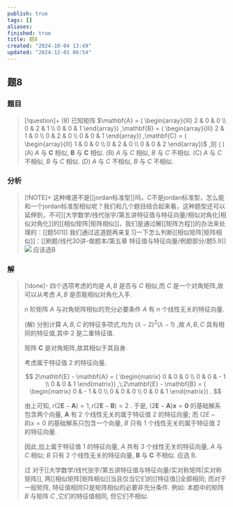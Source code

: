 ```yaml
---
publish: true
tags: []
aliases: 
finished: true
title: 题8
created: "2024-10-04 13:49"
updated: "2024-12-01 06:54"
---
```

## 题8
### 题目
> [!question]+
> (8) 已知矩阵 $\mathbf{A} = ( \begin{array}{lll} 2 & 0 & 0 \\ 0 & 2 & 1 \\ 0 & 0 & 1 \end{array}) ,\mathbf{B} = ( \begin{array}{lll} 2 & 1 & 0 \\ 0 & 2 & 0 \\ 0 & 0 & 1 \end{array}) ,\mathbf{C} = ( \begin{array}{lll} 1 & 0 & 0 \\ 0 & 2 & 0 \\ 0 & 0 & 2 \end{array})$ ,则 ( )
> (A) $A$ 与 $\mathbf{C}$ 相似, $\mathbf{B}$ 与 $\mathbf{C}$ 相似. 
> (B) $A$ 与 $C$ 相似, $B$ 与 $C$ 不相似.
> (C) $A$ 与 $C$ 不相似, $B$ 与 $C$ 相似. 
> (D) $A$ 与 $C$ 不相似, $B$ 与 $C$ 不相似.
### 分析
> [!NOTE]+
> 这种难道不是[[jordan标准型]]吗，C不是jordan标准型，怎么能和一个jordan标准型相似呢？我们和几个题目结合起来看，这种题型还可以延伸到，不可[[大学数学/线代张宇/第五讲特征值与特征向量/相似对角化|相似对角化]]的[[相似矩阵|矩阵相似]]，我们是通过解[[矩阵方程]]的办法来处理的：[[题501]]
> 我们通过这道题再来复习一下怎么判断[[相似矩阵|矩阵相似]]：[[刷题/线代30讲-做题本/第五章 特征值与特征向量/例题部分/题5.9]]
> ![](https://img.hwenyi.tech/202411301335050.webp)
> 应该选B
### 解
> [!done]-
> 四个选项考虑的均是 $A, B$ 是否与 $C$ 相似,而 $C$ 是一个对角矩阵,故可以从考虑 $A, B$ 是否能相似对角化入手.
> 
> $n$ 阶矩阵 $A$ 与对角矩阵相似的充分必要条件 $A$ 有 $n$ 个线性无关的特征向量.
> 
> (解) 分别计算 $A, B, C$ 的特征多项式,均为 ${( \lambda - 2) }^{2}( {\lambda - 1})$ ,故 $A, B, C$ 具有相同的特征值,其中 2 是二重特征值.
> 
> 矩阵 $\mathbf{C}$ 是对角矩阵,故其相似于其自身.
> 
> 考虑属于特征值 2 的特征向量. 
> 
> $$
> 2\mathbf{E} - \mathbf{A} = ( \begin{matrix} 0 & 0 & 0 \\ 0 & 0 & - 1 \\ 0 & 0 & 1 \end{matrix}) ,\;2\mathbf{E} - \mathbf{B} = ( \begin{matrix} 0 & - 1 & 0 \\ 0 & 0 & 0 \\ 0 & 0 & 1 \end{matrix}) .
> $$
> 
> 由上可知, $r( {2\mathbf{E} - \mathbf{A}}) = 1, r( {2\mathbf{E} - \mathbf{B}}) = 2$ . 于是, $( {2\mathbf{E} - \mathbf{A}}) \mathbf{x} = \mathbf{0}$ 的基础解系包含两个向量, $\mathbf{A}$ 有 2 个线性无关的属于特征值 2 的特征向量; 而 $( {{2E} - B}) x = 0$ 的基础解系只包含一个向量, $B$ 只有 1 个线性无关的属于特征值 2 的特征向量.
> 
> 因此,加上属于特征值 1 的特征向量, $A$ 共有 3 个线性无关的特征向量, $A$ 与 $C$ 相似; $B$ 只有 2 个线性无关的特征向量, $\mathbf{B}$ 与 $\mathbf{C}$ 不相似. 应选 B.
> 
> 过 对于[[大学数学/线代张宇/第五讲特征值与特征向量/实对称矩阵|实对称矩阵]], 两[[相似矩阵|矩阵相似]]当且仅当它们的[[特征值]]全部相同; 而对于一般矩阵, 特征值相同只是矩阵相似的必要非充分条件. 例如: 本题中的矩阵 $B$ 与矩阵 $C$ ,它们的特征值相同, 但它们不相似.